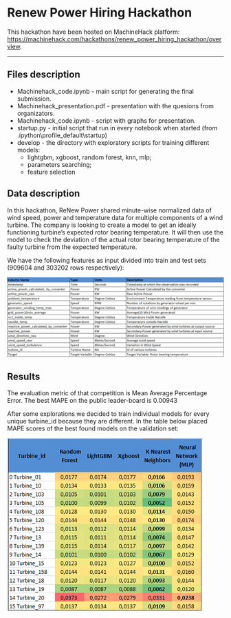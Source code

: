 # Renew Power Hiring Hackathon
This hackathon have been hosted on MachineHack platform: https://machinehack.com/hackathons/renew_power_hiring_hackathon/overview.

---

## Files description

- Machinehack_code.ipynb - main script for generating the final submission. 
- Machinehack_presentation.pdf - presentation with the quesions from organizators.
- Machinehack_code.ipynb - script with graphs for presentation.
- startup.py - initial script that run in every notebook when started (from \.ipython\profile_default\startup)
- develop - the directory with exploratory scripts for training different models:
    - lightgbm, xgboost, random forest, knn, mlp;
    - parameters searching; 
    - feature selection

## Data description
In this hackathon, ReNew Power shared minute-wise normalized data of wind speed, power and temperature data for multiple components of a wind turbine. The company is looking to create a model to get an ideally functioning turbine’s expected rotor bearing temperature. It will then use the model to check the deviation of the actual rotor bearing temperature of the faulty turbine from the expected temperature. 

We have the following features as input divided into train and test sets (909604 and 303202 rows respectively):

![Alt text](img/data.png?raw=true "data")

## Results
The evaluation metric of that competition is Mean Average Percentage Error. The best MAPE on the public leader-board is 0.00943

After some explorations we decided to train individual models for every unique turbine_id because they are different. In the table below placed MAPE scores of the best found models on the validation set:

![Alt text](img/results.png?raw=true "results")

